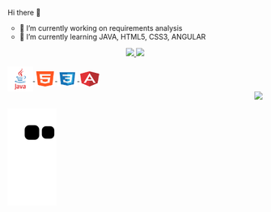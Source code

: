 Hi there 👋

<ul type=circle>
  <li>🔭 I’m currently working on requirements analysis</li>
  <li>🌱 I’m currently learning JAVA, HTML5, CSS3, ANGULAR</li>
 </ul>
 <div align="center">
  <a href="https://github.com/marilainny">
  <img height="150em" src="https://github-readme-stats.vercel.app/api?username=marilainny&show_icons=true&theme=algolia&include_all_commits=true&count_private=true"/>
  <img height="150em" src="https://github-readme-stats.vercel.app/api/top-langs/?username=marilainny&layout=compact&langs_count=7&theme=algolia"/>  
</div>
  <div style="display: inline_block"><br>
  <img align="center" alt="Rafa-Ts" height="50" width="50" src="https://github.com/Marilainny/imagem/blob/main/icon-java.png">
  <img align="center" alt="Rafa-Js" height="30" width="40" src="https://github.com/Marilainny/imagem/blob/main/icon-html.png">
  <img align="center" alt="Rafa-Js" height="30" width="40" src="https://github.com/Marilainny/imagem/blob/main/icon-css.png">
  <img align="center" alt="Rafa-Js" height="30" width="40" src="https://github.com/Marilainny/imagem/blob/main/icon-angular.png">  
</div>
<div align="right"> 
<a href="https://wa.me/5562986410067"target="_blank"><img src="https://img.shields.io/badge/WhatsApp-25D366?style=for-the-badge&logo=whatsapp&logoColor=white" target="_blank"></a>
</div>
  
![Snake animation](https://github.com/rafaballerini/rafaballerini/blob/output/github-contribution-grid-snake.svg)
 

